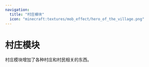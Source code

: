 ```yaml
---
navigation:
  title: "村庄模块"
  icon: "minecraft:textures/mob_effect/hero_of_the_village.png"
---
```


# 村庄模块

村庄模块增加了各种村庄和村民相关的东西。

<SubPages />